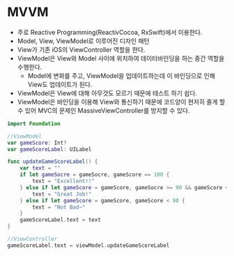 # MVVM

- 주로 Reactive Programming(ReactivCocoa, RxSwift)에서 이용한다.
- Model, View, ViewModel로 이루어진 디자인 패턴
- View가 기존 iOS의 ViewController 역할을 한다.
- ViewModel은 View와 Model 사이에 위치하여 데이터바인딩을 하는 중간 역할을 수행한다.
  - Model에 변화를 주고, ViewModel을 업데이트하는데 이 바인딩으로 인해 View도 업데이트가 된다.
- ViewModel은 View에 대해 아무것도 모르기 때문에 테스트 하기 쉽다.
- ViewModel은 바인딩을 이용해 View와 통신하기 때문에 코드양이 현저히 줄게 할 수 있어 MVC의 문제인 MassiveViewController를 방지할 수 있다.

```swift
import Foundation

//ViewModel
var gameScore: Int?
var gameScoreLabel: UILabel

func updateGameScoreLabel() {
    var text = ""
    if let gameSocre = gameSocre, gameScore == 100 {
        text = "Excellent!!"
    } else if let gameScore = gameScore, gameSocre >= 90 && gameScore < 100{
        text = "Great Job!"
    } else if let gameScore = gameScore, gameScore < 90 {
        text = "Not Bad~"
    }
    gameScoreLabel.text = text
}

//ViewController
gameScoreLabel.text = viewModel.updateGameScoreLabel

```

